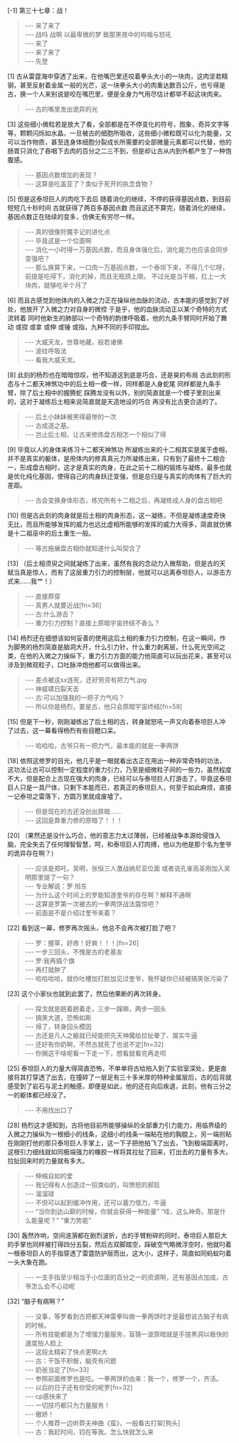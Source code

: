 
[-1] 第三十七章：战！
>--- 来了来了<br>
>--- 战吗 战啊 以最卑微的梦 致那黑夜中的呜咽与怒吼<br>
>--- 来了<br>
>--- 来了来了<br>
>--- 先登<br>

[1] 古从雷霆海中穿透了出来，在他嘴巴里还咬着拳头大小的一块肉，这肉坚若精钢，甚至反射着金属一般的光芒，这一块拳头大小的肉重达数百公斤，也亏得是古，换一个人来别说是咬在嘴巴里，便是全身力气用尽估计都举不起这块肉来。
>--- 古的嘴里发出诡异的光<br>

[3] 这些细小微粒若是放大了看，全部都是在不停变化的符号，图象，奇异文字等等，颗颗闪烁如水晶，一旦被古的细胞所吸收，这些细小微粒既可以化为能量，又可以当作物质，甚至连身体细胞分裂成长所需要的全部微量元素都可以代替，他的肠胃只消化了吞咽下去肉的百分之二三不到，但是却让古从内到外都产生了一种饱腹感。
>--- 基因点数增加的表现？<br>
>--- 这算是吃盖亚了？类似于死开的执念食物？<br>

[5] 但是这泰坦巨人的肉吃下去后 随着消化的继续，不停的获得基因点数，到目前短短几十秒时间 古就获得了两百多基因点数 而且这还不算完，随着消化的继续，基因点数正在陆续的变多，仿佛无有穷尽一样。
>--- 真的很像狩魔手记的进化点<br>
>--- 毕竟这是一个位面啊<br>
>--- 消化一小时得一万基因点数，而且身体强化后，消化能力也应该会同步变强吧？<br>
>--- 那么换算下来，一口肉一万基因点数，一个泰坦下来，不得几个亿呀，前提是吃得下，消化的掉，而且无瓶颈上限。
不过光是当干粮，扛上一大块肉，就够吃半个月了<br>

[6] 而且古感觉到他体内的入微之力正在操纵他血脉的流动，古本能的感觉到了好处，他放开了入微之力对自身的微控 于是乎，他的血脉流动正以某个奇特的方式流转着 同时他新生的肺部以一个奇特的韵律呼吸着，他的九条手臂同时开始了舞动 或捏 或拿 或伸 或锤 或指，九种不同的手印捏出。
>--- 大威天龙，世尊地藏，般若诸佛<br>
>--- 波纹呼吸法<br>
>--- 看我大威天龙。<br>

[8] 此刻的杨烈也在暗暗惊叹，他不知道这到底是巧合，还是昊的布局 古此刻的形态与十二都天神煞功中的后土相一模一样，同样都是人身蛇尾 同样都是九条手臂，除了后土相中的握腾蛇 踩腾龙没有以外，别的简直就是一个模子里刻出来的，这对于凝练后土相来说简直就是天造地设的巧合 再没有比古更合适的了。
>--- 后土小妹妹被黑得最惨的一次<br>
>--- 古成道之基。<br>
>--- 岂止后土相，让古来修炼盘古相怎一个相似了得<br>

[9] 毕竟以人的身体来练习十二都天神煞功 所凝练出来的十二相其实是属于虚相，并不是真实的躯体，是用体内的修真真元力所凝练出来，只有到了最终十二相合一，形成盘古相时，这才是真实的肉身，在此之前十二相的锻炼与凝练，最多也就是优化纯化基因，使得自己的肉身跃迁变强，但是总归是与真实的肉体有了巨大的差距。
>--- 古会变换身体形态，练完所有十二相之后，再凝练成人身的盘古相吧<br>

[10] 但是古此刻的肉身就是后土相的肉身形态，这一凝练，不但是凝练速度奇快无比，而且所能够发挥的威力也远比虚相所能够的发挥的威力大得多，简直就仿佛是十二祖巫中的后土重生一般。
>--- 等古施展盘古相你就知道什么叫契合了<br>

[13] （后土相须臾之间就凝练了出来，虽然有我的念动力入微帮助，但是古的天赋当真是惊人，而有了这层重力引力的控制层，他就可以远离泰坦巨人，以游击方式来……我艹！）
>--- 直接莽穿<br>
>--- 真男人就要近战[fn=36]<br>
>--- 古:什么游击？<br>
>--- 重力引力控制？直接上原暗宇宙终结不香么？<br>

[14] 杨烈还在细想该如何妥善的使用这后土相的重力引力控制，在这一瞬间，作为脚男的杨烈简直是脑洞大开，什么引力针，什么重力剥离层，什么死光空间之类，在他的入微之力操纵下，重力引力方面的能力他简直可以玩出花来，甚至可以涉及到微观粒子，口吐脉冲炮他都可以做得出来。
>--- 差点被这sx连死，还好劳资有把力气.jpg<br>
>--- 神威啸日裂天击<br>
>--- 古:可以加强我的一把子力气吗？<br>
>--- 所以你是杨烈，要是古，他只会原暗宇宙终结[fn=58]<br>

[15] 但是下一秒，刚刚凝练出了后土相的古，转身就怒吼一声又向着泰坦巨人冲了过去，这一幕看得杨烈有些目瞪口呆。
>--- 哈哈哈，古爷只有一把力气，最本能的就是一拳两饼<br>

[18] 依照这修罗的目光，他几乎是一眼就看出古正在用出一种非常奇特的功法，这功法让古可以控制一定程度的重力引力，乃至是细微粒子间的一些力，虽然程度不大，但是配合上古现在强大的肉身，已经可以与泰坦巨人打游击了，毕竟这泰坦巨人只是一具尸体，只剩下本能而已，若真正的泰坦巨人，何至于如此麻烦，直接一记泰坦之雷落下，方圆万里就成废墟了。
>--- 但是现在的古还没创出原暗……<br>
>--- 这回是靠重力修的原暗了！！！<br>

[20] （果然还是没什么巧合，他的意志力太过薄弱，已经被战争本源给侵蚀入脑，完全失去了任何理智智慧，呵，和泰坦巨人打肉搏，他以为他是那个名为奎爷的诡异存在啊？）
>--- 应该是郑吒，吴明，张恒三人激战纳尼亚位面
或者说孔雀高圣刚加入吴明那里提了一句？<br>
>--- 专业解说：罗·旭东<br>
>--- 为什么这个时间上的罗能知道奎爷的存在啊？解释不通啊<br>
>--- 这算是罗第一次被古的一拳两饼战法震惊吧？<br>
>--- 前面是不是介绍过奎爷来着？<br>

[22] 看到这一幕，修罗再次摇头，他总不会再次被打脸了吧？
>--- 罗：握草，好疼！好爽！！！[fn=26]<br>
>--- 一步三回头，不愧是古的老基友<br>
>--- 罗:我再插个旗<br>
>--- 再打就肿了<br>
>--- 哈哈哈哈，就你吐槽加打脸加见过奎爷，我怀疑你已经被搞笑张污染了<br>

[23] 这个小家伙也就到此罢了，然后他果断的再次转身。
>--- 探戈就是趟着趟着走，三步一蹿嘛，两步一回头<br>
>--- 搞笑大道，恐怖如斯<br>
>--- 得了，转身回头模因<br>
>--- 古还是凡人之躯就已经能把先天神魔给拉扯晕了、属实牛逼<br>
>--- 还好有你奶啊，不然古就死了也说不定[fn=32]<br>
>--- 你搁这干啥呢看一下走一下，想看就看完再走呗<br>

[25] 泰坦巨人的力量大得简直恐怖，不单单将古给拍入到了实验室深处，更是直接将其打穿透了出去，在撞碎了一层足有三十多米厚的特种金属层后，古的后背就感受到了岩石与泥土的触感，即便是如此，他的还在向后疾退，此刻，他有三分之一的躯体都已经没了。
>--- 不用找出口了<br>

[28] 杨烈这才感知到，古将他目前所能够操纵的全部重力引力能力，用临界级的入微之力操纵为一根细小的线条，这细小的线条一端粘在他的胸膛上，另一端则粘在刚刚打他的那只泰坦巨人手掌上，这一下子把他拍飞了出去，飞到极端距离时，这根引力细线就如同极端强力的橡胶一样将其拉扯了回来，打出去的力量有多大，拉扯回来时的力量就有多大。
>--- 伸缩自如的爱<br>
>--- 我记得有人创造过一招类似的，叫愤怒的郝启<br>
>--- 溜溜球<br>
>--- 不但可以起到缓冲作用，还可以蓄力借力，牛逼<br>
>--- “当你到达山巅的时候，你就会获得一种能量”
“哇，这么神奇。那是什么能量呢？”
“重力势能”<br>

[30] 轰然炸响，空间涟漪都在剧烈波折，古的手臂粉碎的同时，泰坦巨人那巨大的手掌也同样被打得四分五裂，然后古双脚踏空，踩破空气略微浮空时，他就叼着一根泰坦巨人的手指穿透了雷霆防护层而出，这大小，这样子，简直如同蚂蚁叼着一头大象在跑。
>--- 一支手指至少相当于小位面的百分之一的资源啊，还有基因点加成，古爷怎么会不心动呢<br>

[32] “脑子有病啊？”
>--- 没事，等罗看到古把都天神雷拳叫做一拳两饼时才是最想说古脑子有病的时候。<br>
>--- 所有技能都是为了增强力量服务，盲猜一波原暗就是手搓黑洞以极快的速度拍人脸上<br>
>--- 这段太精彩了快点更啊z大<br>
>--- 古：干饭不积极，脑壳有问题<br>
>--- 奶爸当定了[fn=33]<br>
>--- 参照前面修罗也是吃。一拳两饼的由来：我一个，修罗一个，齐活。<br>
>--- 以后的日子还有你受的呢罗[fn=32]<br>
>--- cp感快来了<br>
>--- 一切技巧都只为力量服务！<br>
>--- 傲娇！<br>
>--- 个人推荐一边听莽夫神曲《蛮》，一般看古打架[狗头]<br>
>--- 古：我赶时间，钧在等我。怎么快就怎么来<br>
